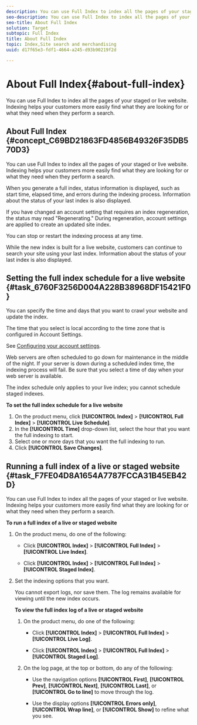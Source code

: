 ```yaml
---
description: You can use Full Index to index all the pages of your staged or live website. Indexing helps your customers more easily find what they are looking for or what they need when they perform a search.
seo-description: You can use Full Index to index all the pages of your staged or live website. Indexing helps your customers more easily find what they are looking for or what they need when they perform a search.
seo-title: About Full Index
solution: Target
subtopic: Full Index
title: About Full Index
topic: Index,Site search and merchandising
uuid: d17f65e3-fdf1-4664-a245-d93b90219f2d

---
```


# About Full Index{#about-full-index}

You can use Full Index to index all the pages of your staged or live website. Indexing helps your customers more easily find what they are looking for or what they need when they perform a search.

## About Full Index {#concept_C69BD21863FD4856B49326F35DB570D3}

You can use Full Index to index all the pages of your staged or live website. Indexing helps your customers more easily find what they are looking for or what they need when they perform a search. 

When you generate a full index, status information is displayed, such as start time, elapsed time, and errors during the indexing process. Information about the status of your last index is also displayed.

If you have changed an account setting that requires an index regeneration, the status may read "Regenerating." During regeneration, account settings are applied to create an updated site index.

You can stop or restart the indexing process at any time.

While the new index is built for a live website, customers can continue to search your site using your last index. Information about the status of your last index is also displayed. 

## Setting the full index schedule for a live website {#task_6760F3256D004A228B38968DF15421F0}

You can specify the time and days that you want to crawl your website and update the index.

<!-- 

t_setting_the_full_index_schedule_for_a_live_website.xml

 -->

The time that you select is local according to the time zone that is configured in Account Settings.

See [Configuring your account settings](../c-about-settings-menu/c-about-account-options-menu.md#task_80A38D0C8E4F453395BD67B81E4B45D9).

Web servers are often scheduled to go down for maintenance in the middle of the night. If your server is down during a scheduled index time, the indexing process will fail. Be sure that you select a time of day when your web server is available.

The index schedule only applies to your live index; you cannot schedule staged indexes.

**To set the full index schedule for a live website** 

1. On the product menu, click **[!UICONTROL Index]** > **[!UICONTROL Full Index]** > **[!UICONTROL Live Schedule]**.
1. In the **[!UICONTROL Time]** drop-down list, select the hour that you want the full indexing to start.
1. Select one or more days that you want the full indexing to run.
1. Click **[!UICONTROL Save Changes]**.

## Running a full index of a live or staged website {#task_F7FE04D8A1654A7787FCCA31B45EB42D}

You can use Full Index to index all the pages of your staged or live website. Indexing helps your customers more easily find what they are looking for or what they need when they perform a search.

<!-- 

t_running_a_full_index_of_a_live_or_stage_website.xml

 -->

**To run a full index of a live or staged website** 

1. On the product menu, do one of the following:

    * Click **[!UICONTROL Index]** > **[!UICONTROL Full Index]** > **[!UICONTROL Live Index]**. 
    
    * Click **[!UICONTROL Index]** > **[!UICONTROL Full Index]** > **[!UICONTROL Staged Index]**.

1. Set the indexing options that you want.

   <!-- 

r_indexing_options.xml

 -->

<table id="table_3B57516CBB7847D694D74AE23751AC45"> 
 <thead> 
  <tr> 
   <th colname="col1" class="entry"> <p>Option </p> </th> 
   <th colname="col2" class="entry"> <p>Description </p> </th> 
  </tr> 
 </thead>
 <tbody> 
  <tr> 
   <td colname="col1"> <p>Clear Index Cache </p> </td> 
   <td colname="col2"> <p>Removes all documents from the index cache. </p> <p>When selected, every website page is downloaded from your server. If this setting is checked and disabled, your account is set to clear the cache every time a full index is performed. Or, some previously changed account setting now requires a full index. </p> <p>When deselected, all indexed pages stay in the index until the web server says that the page no longer exists. This situation is true even if links to that page are removed. </p> </td> 
  </tr> 
  <tr> 
   <td colname="col1"> <p>Regenerate Pending </p> </td> 
   <td colname="col2"> <p>Select If you have made changes to your account settings that have substantially changed the contents of your index. Substantial changes include making changes to any of the following: 
     <ul id="ul_4EB8FF692FEB47BBB9A64D61299380D1"> 
      <li id="li_7CF8D286512F4210BEA3DB9F0EFA097A">Synonyms </li> 
      <li id="li_8178ABC342BB4365B3927E20433756E3">Collections </li> 
      <li id="li_57C8BD06BFA64AFAA2C9EF2CC59520EF">Metadata </li> 
      <li id="li_C4B6A7DA023B4A43991D03EC592170C9">Excluded words </li> 
      <li id="li_9E0AD4B6DDC24A5A8FB5C2C1CCD5348A">Account language </li> 
      <li id="li_338F107547DF48AAA0EF90F4AD8664A5">Ranking </li> 
      <li id="li_7F49B86D94974E79AAD381A64A1400F2">Toggling case-sensitive search </li> 
      <li id="li_E8FE6EE240A840AC826ADF4294AAC6F6">Toggling diacritical support </li> 
      <li id="li_51763D482DCB4ED0972966F492B8C0F2">Toggling number indexing </li> 
     </ul> </p> <p>Before another crawl takes places, a quick pass is done through all the index data to make it conform to the new account settings. </p> <p>This option is only available if you are doing a full index of a staged website. </p> </td> 
  </tr> 
  <tr> 
   <td colname="col1"> <p>Count All Pages </p> </td> 
   <td colname="col2"> <p>Allows the crawling of website pages to continue even after you have reached your account page limit. </p> <p>Additional pages are not added to your index, but you can ascertain the total number of documents on your website. </p> </td> 
  </tr> 
 </tbody> 
</table>

1. Click **[!UICONTROL Full Index Now]**.
1. (Optional) If indexing errors occurred, click **[!UICONTROL View Errors]** to view the associated log.

## Viewing the full index log of a live or staged website {#task_02E5E944C56B4EB19CC1FF321F3221B8}

When a live full index or a staged full index is complete, you can view its associated log to troubleshoot any errors that occurred.

<!-- 

t_viewing_the_full_index_log_of_a_live_or_staged_website.xml

 -->

You cannot export logs, nor save them. The log remains available for viewing until the new index occurs.

**To view the full index log of a live or staged website** 

1. On the product menu, do one of the following:

    * Click **[!UICONTROL Index]** > **[!UICONTROL Full Index]** > **[!UICONTROL Live Log]**. 
    
    * Click **[!UICONTROL Index]** > **[!UICONTROL Full Index]** > **[!UICONTROL Staged Log]**.

1. On the log page, at the top or bottom, do any of the following:

    * Use the navigation options **[!UICONTROL First]**, **[!UICONTROL Prev]**, **[!UICONTROL Next]**, **[!UICONTROL Last]**, or **[!UICONTROL Go to line]** to move through the log. 
    
    * Use the display options **[!UICONTROL Errors only]**, **[!UICONTROL Wrap line]**, or **[!UICONTROL Show]** to refine what you see.

